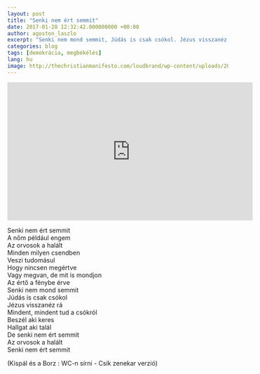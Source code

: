 ```yaml
---
layout: post
title: "Senki nem ért semmit"
date: 2017-01-28 12:32:42.000000000 +00:00
author: agoston_laszlo
excerpt: "Senki nem mond semmit, Júdás is csak csókol. Jézus visszanéz rá - mindent, mindent tud a csókról"
categories: blog
tags: [demokrácia, megbékélés]
lang: hu
image: http://thechristianmanifesto.com/loudbrand/wp-content/uploads/2015/07/jesus_facepalm.jpg
---
```

<iframe width="560" height="315" src="https://www.youtube.com/embed/GeG_4i_BMEA" frameborder="0" allowfullscreen></iframe>

Senki nem ért semmit <br />
A nőm például engem <br />
Az orvosok a halált <br />
Minden milyen csendben <br />
Veszi tudomásul <br />
Hogy nincsen megértve <br />
Vagy megvan, de mit is mondjon <br />
Az értő a fénybe érve <br />
Senki nem mond semmit <br />
Júdás is csak csókol <br />
Jézus visszanéz rá <br /> 
Mindent, mindent tud a csókról <br />
Beszél aki keres <br />
Hallgat aki talál <br />
De senki nem ért semmit <br />
Az orvosok a halált <br />
Senki nem ért semmit <br />

(Kispál és a Borz : WC-n sírni - Csík zenekar verzió)
